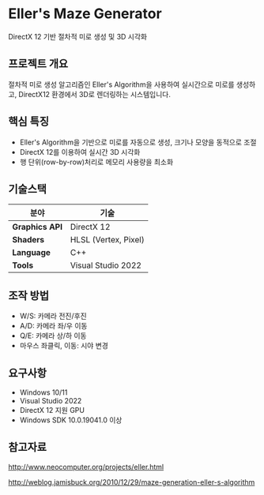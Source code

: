# Eller's Maze Generator

DirectX 12 기반 절차적 미로 생성 및 3D 시각화

## 프로젝트 개요

절차적 미로 생성 알고리즘인 Eller's Algorithm을 사용하여 실시간으로 미로를 생성하고, DirectX12 환경에서 3D로 렌더링하는 시스템입니다.

## 핵심 특징
- Eller's Algorithm을 기반으로 미로를 자동으로 생성, 크기나 모양을 동적으로 조절
- DirectX 12를 이용하여 실시간 3D 시각화
- 행 단위(row-by-row)처리로 메모리 사용량을 최소화

## 기술스택
| 분야 | 기술 |
|------|------|
| **Graphics API** | DirectX 12 |
| **Shaders** | HLSL (Vertex, Pixel) |
| **Language** | C++ |
| **Tools** | Visual Studio 2022 |

## 조작 방법
- W/S: 카메라 전진/후진
- A/D: 카메라 좌/우 이동
- Q/E: 카메라 상/하 이동
- 마우스 좌클릭, 이동: 시야 변경

## 요구사항
- Windows 10/11
- Visual Studio 2022
- DirectX 12 지원 GPU
- Windows SDK 10.0.19041.0 이상

## 참고자료
http://www.neocomputer.org/projects/eller.html

http://weblog.jamisbuck.org/2010/12/29/maze-generation-eller-s-algorithm
